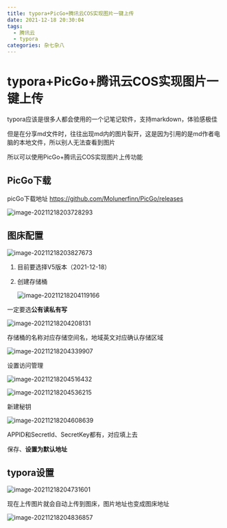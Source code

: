 ```yaml
---
title: typora+PicGo+腾讯云COS实现图片一键上传
date: 2021-12-18 20:30:04
tags:
  - 腾讯云
  - typora
categories: 杂七杂八
---
```


# typora+PicGo+腾讯云COS实现图片一键上传

typora应该是很多人都会使用的一个记笔记软件，支持markdown，体验感极佳

但是在分享md文件时，往往出现md内的图片裂开，这是因为引用的是md作者电脑的本地文件，所以别人无法查看到图片

所以可以使用PicGo+腾讯云COS实现图片上传功能

## PicGo下载

picGo下载地址 https://github.com/Molunerfinn/PicGo/releases

![image-20211218203728293](https://larmy-1303020690.cos.ap-guangzhou.myqcloud.com/image-20211218203728293.png)

## 图床配置

![image-20211218203827673](https://larmy-1303020690.cos.ap-guangzhou.myqcloud.com/image-20211218203827673.png)

1. 目前要选择V5版本（2021-12-18）

2. 创建存储桶

   ![image-20211218204119166](https://larmy-1303020690.cos.ap-guangzhou.myqcloud.com/image-20211218204119166.png)



一定要选**公有读私有写**

![image-20211218204208131](https://larmy-1303020690.cos.ap-guangzhou.myqcloud.com/image-20211218204208131.png)

存储桶的名称对应存储空间名，地域英文对应确认存储区域

![image-20211218204339907](https://larmy-1303020690.cos.ap-guangzhou.myqcloud.com/image-20211218204339907.png)

设置访问管理

![image-20211218204516432](https://larmy-1303020690.cos.ap-guangzhou.myqcloud.com/image-20211218204516432.png)

![image-20211218204536215](https://larmy-1303020690.cos.ap-guangzhou.myqcloud.com/image-20211218204536215.png)





新建秘钥

![image-20211218204608639](https://larmy-1303020690.cos.ap-guangzhou.myqcloud.com/image-20211218204608639.png)

APPID和SecretId、SecretKey都有，对应填上去

保存、**设置为默认地址**

## typora设置

![image-20211218204731601](https://larmy-1303020690.cos.ap-guangzhou.myqcloud.com/image-20211218204731601.png)

现在上传图片就会自动上传到图床，图片地址也变成图床地址

![image-20211218204836857](https://larmy-1303020690.cos.ap-guangzhou.myqcloud.com/image-20211218204836857.png)
